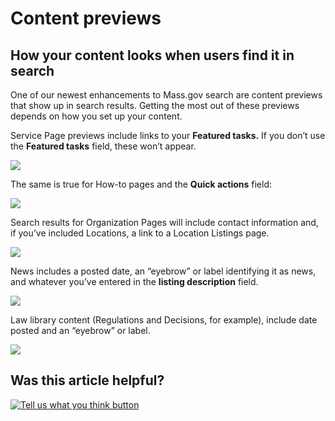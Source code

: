 # Content previews

## How your content looks when users find it in search

One of our newest enhancements to Mass.gov search are content previews that show up in search results. Getting the most out of these previews depends on how you set up your content.

Service Page previews include links to your **Featured tasks.** If you don’t use the **Featured tasks** field, these won’t appear.

![](../../.gitbook/assets/mass-gov-search.png)

The same is true for How-to pages and the **Quick actions** field:

![](../../.gitbook/assets/mass-gov-search-1.png)

Search results for Organization Pages will include contact information and, if you’ve included Locations, a link to a Location Listings page.

![](../../.gitbook/assets/mass-gov-search-2.png)

  
News includes a posted date, an “eyebrow” or label identifying it as news, and whatever you’ve entered in the **listing description** field.

![](../../.gitbook/assets/mass-gov-search-3.png)

Law library content \(Regulations and Decisions, for example\), include date posted and an “eyebrow” or label.

![](../../.gitbook/assets/mass-gov-search-4.png)

## Was this article helpful?

[![Tell us what you think button](https://blobscdn.gitbook.com/v0/b/gitbook-28427.appspot.com/o/assets%2F-LJ04qJGAHkvdE13BfdG%2F-LSz77NBAwnSNpMPT3df%2F-LSz7xSmyKXltd4avaCt%2FKB%20survey%20button%20POC%202.png?alt=media&token=8d071cab-8b95-48a3-a332-13e3fc8d9f96)](https://massgov.formstack.com/forms/mass_gov_knowledge_base_feedback?article=content-previews)

